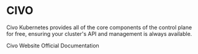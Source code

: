 # CIVO

Civo Kubernetes provides all of the core components of the control plane for free, ensuring your cluster's API and management is always available.

<BadgeLink badgeText='Official Website' colorScheme='blue' href='https://www.civo.com/'>Civo Website</BadgeLink>
<BadgeLink badgeText='Official Documentation' colorScheme='blue' href='https://www.civo.com/docs'>Official Documentation</BadgeLink>
